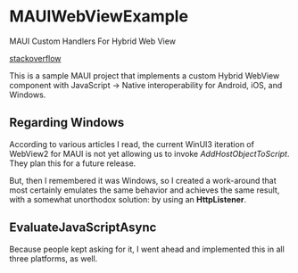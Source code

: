 
# MAUIWebViewExample
MAUI Custom Handlers For Hybrid Web View

[stackoverflow](https://stackoverflow.com/questions/73217992/js-net-interact-on-maui-webview)

This is a sample MAUI project that implements a custom Hybrid WebView component with JavaScript -> Native interoperability for Android, iOS, and Windows.

## Regarding Windows 

According to various articles I read, the current WinUI3 iteration of WebView2 for MAUI is not yet allowing us to invoke _AddHostObjectToScript_. They plan this for a future release.

But, then I remembered it was Windows, so I created a work-around that most certainly emulates the same behavior and achieves the same result, with a somewhat unorthodox solution: by using an __HttpListener__.

## EvaluateJavaScriptAsync

Because people kept asking for it, I went ahead and implemented this in all three platforms, as well.


